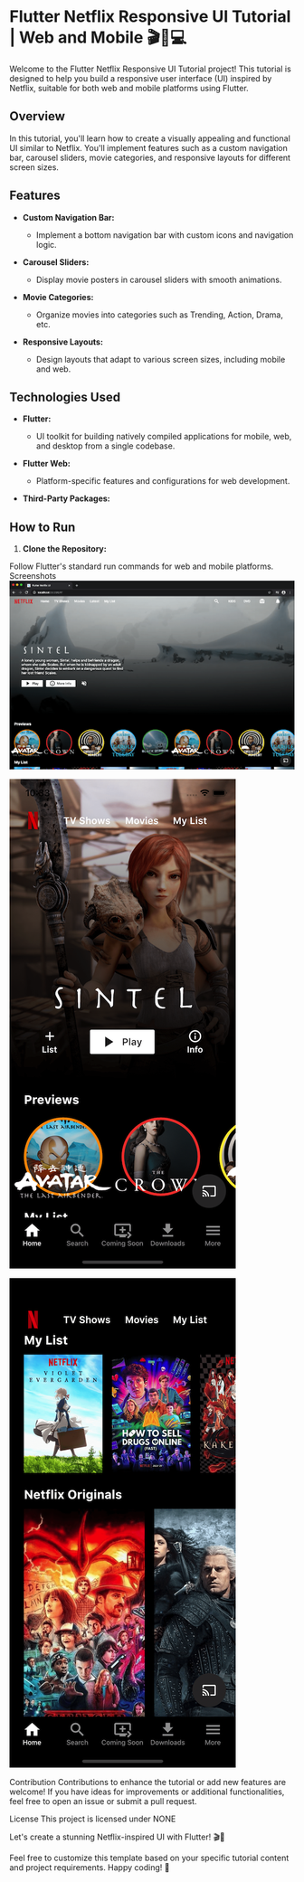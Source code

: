 # Flutter Netflix Responsive UI Tutorial | Web and Mobile 🎬📱💻

Welcome to the Flutter Netflix Responsive UI Tutorial project! This tutorial is designed to help you build a responsive user interface (UI) inspired by Netflix, suitable for both web and mobile platforms using Flutter.

## Overview

In this tutorial, you'll learn how to create a visually appealing and functional UI similar to Netflix. You'll implement features such as a custom navigation bar, carousel sliders, movie categories, and responsive layouts for different screen sizes.

## Features

- **Custom Navigation Bar:**
  - Implement a bottom navigation bar with custom icons and navigation logic.

- **Carousel Sliders:**
  - Display movie posters in carousel sliders with smooth animations.

- **Movie Categories:**
  - Organize movies into categories such as Trending, Action, Drama, etc.

- **Responsive Layouts:**
  - Design layouts that adapt to various screen sizes, including mobile and web.

## Technologies Used

- **Flutter:**
  - UI toolkit for building natively compiled applications for mobile, web, and desktop from a single codebase.

- **Flutter Web:**
  - Platform-specific features and configurations for web development.

- **Third-Party Packages:**

## How to Run

1. **Clone the Repository:**
   

Follow Flutter's standard run commands for web and mobile platforms.
Screenshots
![Web Screenshot](screenshots/web.png)

![Mobile Screenshot 1](screenshots/mobile0.png)

![Mobile Screenshot 2](screenshots/mobile1.png)

Contribution
Contributions to enhance the tutorial or add new features are welcome! If you have ideas for improvements or additional functionalities, feel free to open an issue or submit a pull request.

License
This project is licensed under NONE

Let's create a stunning Netflix-inspired UI with Flutter! 🎬🍿

Feel free to customize this template based on your specific tutorial content and project requirements. Happy coding! 🚀
